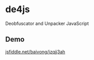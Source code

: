 # de4js

Deobfuscator and Unpacker JavaScript

## Demo

[jsfiddle.net/baivong/jzqjj3ah](https://jsfiddle.net/baivong/jzqjj3ah/embedded/result,js,html,css/)
